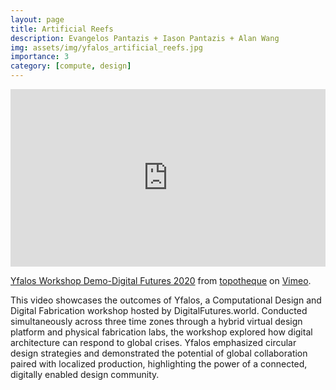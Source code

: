```yaml
---
layout: page
title: Artificial Reefs
description: Evangelos Pantazis + Iason Pantazis + Alan Wang
img: assets/img/yfalos_artificial_reefs.jpg
importance: 3
category: [compute, design]
---
```


<div style="padding:56.25% 0 0 0;position:relative;"><iframe src="https://player.vimeo.com/video/436512561?h=da0a8eb504&autoplay=1" style="position:absolute;top:0;left:0;width:100%;height:100%;" frameborder="0" allow="autoplay; fullscreen; picture-in-picture" allowfullscreen></iframe></div><script src="https://player.vimeo.com/api/player.js"></script>
<p><a href="https://vimeo.com/436512561">Yfalos Workshop Demo-Digital Futures 2020</a> from <a href="https://vimeo.com/topotheque">topotheque</a> on <a href="https://vimeo.com">Vimeo</a>.</p>

This video showcases the outcomes of Yfalos, a Computational Design and Digital Fabrication workshop hosted by DigitalFutures.world. Conducted simultaneously across three time zones through a hybrid virtual design platform and physical fabrication labs, the workshop explored how digital architecture can respond to global crises. Yfalos emphasized circular design strategies and demonstrated the potential of global collaboration paired with localized production, highlighting the power of a connected, digitally enabled design community.
